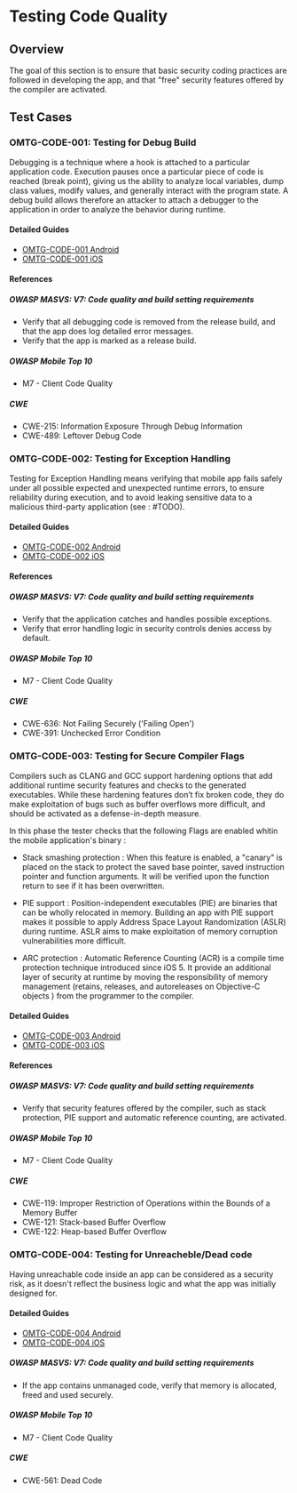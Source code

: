 # Testing Code Quality

## Overview
The goal of this section is to ensure that basic security coding practices are followed in developing the app, and that "free" security features offered by the compiler are activated.

## Test Cases

### OMTG-CODE-001: Testing for Debug Build 
Debugging is a technique where a hook is attached to a particular application code. Execution pauses once a particular piece of code is reached (break point), giving us the ability to analyze local variables, dump class values, modify values, and generally interact with the program state. A debug build allows therefore an attacker to attach a debugger to the application in order to analyze the behavior during runtime.

#### Detailed Guides

- [OMTG-CODE-001 Android](0x05a_OMTG-CODE_Android.md#OMTG-CODE-001)
- [OMTG-CODE-001 iOS](0x05b_OMTG-CODE_iOS.md#OMTG-CODE-001)

#### References

##### OWASP MASVS: V7: Code quality and build setting requirements
* Verify that all debugging code is removed from the release build, and that the app does log detailed error messages.
* Verify that the app is marked as a release build.

##### OWASP Mobile Top 10
* M7 - Client Code Quality

##### CWE
- CWE-215: Information Exposure Through Debug Information
- CWE-489: Leftover Debug Code


### OMTG-CODE-002: Testing for Exception Handling
Testing for Exception Handling means verifying that mobile app fails safely under all possible expected and unexpected runtime errors, to ensure reliability during execution, and to avoid leaking sensitive data to a malicious third-party application (see : #TODO). 

#### Detailed Guides

- [OMTG-CODE-002 Android](0x05a_OMTG-CODE_Android.md#OMTG-CODE-002)
- [OMTG-CODE-002 iOS](0x05b_OMTG-CODE_iOS.md#OMTG-CODE-002)

#### References

##### OWASP MASVS: V7: Code quality and build setting requirements
* Verify that the application catches and handles possible exceptions.
* Verify that error handling logic in security controls denies access by default.

##### OWASP Mobile Top 10
* M7 - Client Code Quality

##### CWE
- CWE-636: Not Failing Securely ('Failing Open')
- CWE-391: Unchecked Error Condition

### OMTG-CODE-003: Testing for Secure Compiler Flags
Compilers such as CLANG and GCC support hardening options that add additional runtime security features and checks to the generated executables. While these hardening features don’t fix broken code, they do make exploitation of bugs such as buffer overflows more difficult, and should be activated as a defense-in-depth measure.

In this phase the tester checks that the following Flags are enabled whitin the mobile application's binary :

* Stack smashing protection : 
When this feature is enabled, a "canary" is placed on the stack to protect the saved base pointer, saved instruction pointer and function arguments. It will be verified upon the function return to see if it has been overwritten.

* PIE support :
Position-independent executables (PIE) are binaries that can be wholly relocated in memory. Building an app with PIE support makes it possible to apply Address Space Layout Randomization (ASLR) during runtime. ASLR aims to make exploitation of memory corruption vulnerabilities more difficult.

* ARC protection : 
Automatic Reference Counting (ACR) is a compile time protection technique introduced since iOS 5. It provide an additional layer of security at runtime by moving the responsibility of memory management (retains, releases, and autoreleases on Objective-C objects ) from the programmer to the compiler. 


#### Detailed Guides

- [OMTG-CODE-003 Android](0x05a_OMTG-CODE_Android.md#OMTG-CODE-003)
- [OMTG-CODE-003 iOS](0x05b_OMTG-CODE_iOS.md#OMTG-CODE-003)

#### References

##### OWASP MASVS: V7: Code quality and build setting requirements
* Verify that security features offered by the compiler, such as stack protection, PIE support and automatic reference counting, are activated.

##### OWASP Mobile Top 10
* M7 - Client Code Quality

##### CWE
- CWE-119: Improper Restriction of Operations within the Bounds of a Memory Buffer
- CWE-121: Stack-based Buffer Overflow
- CWE-122: Heap-based Buffer Overflow

### OMTG-CODE-004: Testing for Unreacheble/Dead code 
Having unreachable code inside an app can be considered as a security risk, as it doesn't reflect the business logic and what the app was initially designed for.

#### Detailed Guides

- [OMTG-CODE-004 Android](0x05a_OMTG-CODE_Android.md#OMTG-CODE-004)
- [OMTG-CODE-004 iOS](0x05b_OMTG-CODE_iOS.md#OMTG-CODE-004)

##### OWASP MASVS: V7: Code quality and build setting requirements
* If the app contains unmanaged code, verify that memory is allocated, freed and used securely.

##### OWASP Mobile Top 10
* M7 - Client Code Quality

##### CWE
* CWE-561: Dead Code
